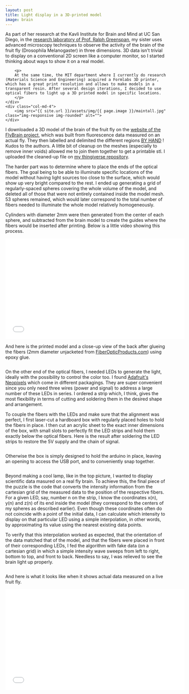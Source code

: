 ```yaml
---
layout: post
title: Light display in a 3D-printed model
image: brain
---
```

<div class="well">
<div class="row">
	<div class="col-md-8">
		<p>
		As part of her research at the Kavli Institute for Brain and Mind at UC San Diego, in the <a href="http://greenspanlab.ucsd.edu/">research laboratory of Prof. Ralph Greenspan</a>, my sister uses advanced microscopy techniques to observe the activity of the brain of the fruit fly (Drosophila Melanogaster) in three dimensions. 3D data isn't trivial to display on a conventional 2D screen like a computer monitor, so I started thinking about ways to show it on a real model.
		</p>

		<p>
		At the same time, the MIT department where I currently do research (Materials Science and Engineering) acquired a Formlabs 3D printer, which has a great print resolution and allows to make models in a transparent resin. After several design iterations, I decided to use optical fibers to light up a 3D printed model in specific locations.
		</p>	
	</div>
	<div class="col-md-4">
		<img src="{{ site.url }}/assets/img/{{ page.image }}/maintall.jpg" class="img-responsive img-rounded" alt="">
	</div>
</div>	
</div>

<p>
	I downloaded a 3D model of the brain of the fruit fly on the <a href="http://flybrain.neurobio.arizona.edu/Flybrain/html/contrib/2000/rein/adultbrain.html">website of the FlyBrain project</a>, which was built from fluorescence data measured on an actual fly. They then labelled and delimited the different regions <a href="http://flybrain.neurobio.arizona.edu/Flybrain/html/contrib/2000/rein/mms.html">BY HAND</a> ! Kudos to the authors. A little bit of cleanup on the meshes (especially to remove inner voids) allowed me to join them together to get a printable stl. I uploaded the cleaned-up file on <a href="http://www.thingiverse.com/naimo/designs">my thingiverse repository</a>.
</p>

<p>
	The harder part was to determine where to place the ends of the optical fibers. The goal being to be able to illuminate specific locations of the model without having light sources too close to the surface, which would show up very bright compared to the rest. I ended up generating a grid of regularly-spaced spheres covering the whole volume of the model, and deleted all of those that were not entirely contained inside the model mesh. 53 spheres remained, which would later correspond to the total number of fibers needed to illuminate the whole model relatively homogeneously.
</p>

<p>
	Cylinders with diameter 2mm were then generated from the center of each sphere, and subtracted from the brain model to create the guides where the fibers would be inserted after printing. Below is a little video showing this process.
</p>

<div class="row">
	<div class="col-md-8 col-md-offset-2">
		<p>
			<div class ="video-container">
				<iframe width="560" height="315" src="//www.youtube.com/embed/xWRajyH-Qp4?rel=0&controls=1&showinfo=0" frameborder="0" allowfullscreen></iframe>
			</div>
	    </p>
	</div>
</div>

<p>
	And here is the printed model and a close-up view of the back after glueing the fibers (2mm diameter unjacketed from <a href="http://shop.fiberopticproducts.com/">FiberOpticProducts.com</a>) using epoxy glue.
</p>

<p>
<div class="row">
	<div class="col-md-6">
	     <img src="{{ site.url }}/assets/img/{{ page.image }}/print.jpg" class="img-responsive img-rounded" alt="">
	</div>
	<div class="col-md-6">
	     <img src="{{ site.url }}/assets/img/{{ page.image }}/fiberglue.jpg" class="img-responsive img-rounded" alt="">
	</div>
</div>
</p>

<p>
	On the other end of the optical fibers, I needed LEDs to generate the light, ideally with the possibility to control the color too. I found <a href="http://www.adafruit.com/category/168">Adafruit's Neopixels</a> which come in different packagings. They are super convenient since you only need three wires (power and signal) to address a large number of these LEDs in series. I ordered a strip which, I think, gives the most flexibility in terms of cutting and soldering them in the desired shape and arrangement.
</p>

<p>
	To couple the fibers with the LEDs and make sure that the alignment was perfect, I first laser-cut a hardboard box with regularly placed holes to hold the fibers in place. I then cut an acrylic sheet to the exact inner dimensions of the box, with small slots to perfectly fit the LED strips and hold them exactly below the optical fibers. Here is the result after soldering the LED strips to restore the 5V supply and the chain of signal.
</p>

<p>
<div class="row">
	<div class="col-md-4">
	     <img src="{{ site.url }}/assets/img/{{ page.image }}/boxtop.jpg" class="img-responsive img-rounded" alt="">
	</div>
	<div class="col-md-4">
	     <img src="{{ site.url }}/assets/img/{{ page.image }}/LEDplatefront.jpg" class="img-responsive img-rounded" alt="">
	</div>
	<div class="col-md-4">
	     <img src="{{ site.url }}/assets/img/{{ page.image }}/LEDplateback.jpg" class="img-responsive img-rounded" alt="">
	</div>
</div>
</p>

<p>
	Otherwise the box is simply designed to hold the arduino in place, leaving an opening to access the USB port, and to conveniently snap together.
</p>

<p>
<div class="row">
	<div class="col-md-6">
	     <img src="{{ site.url }}/assets/img/{{ page.image }}/arduino.jpg" class="img-responsive img-rounded" alt="">
	</div>
	<div class="col-md-6">
	     <img src="{{ site.url }}/assets/img/{{ page.image }}/boxfull.jpg" class="img-responsive img-rounded" alt="">
	</div>
</div>
</p>

<p>
	Beyond making a cool lamp, like in the top picture, I wanted to display scientific data masured on a real fly brain. To achieve this, the final piece of the puzzle is the code that converts the intensity information from the cartesian grid of the measured data to the position of the respective fibers. For a given LED, say, number n on the strip, I know the coordinates x(n), y(n) and z(n) of its end inside the model (they correspond to the centers of my spheres as described earlier). Even though these coordinates often do not coincide with a point of the initial data, I can calculate which intensity to display on that particular LED using a simple interpolation, in other words, by approximating its value using the nearest existing data points.
</p>

<p>
	To verify that this interpolation worked as expected, that the orientation of the data matched that of the model, and that the fibers were placed in front of their corresponding LEDs, I fed the algorithm with fake data (on a cartesian grid) in which a simple intensity wave sweeps from left to right, bottom to top, and front to back. Needless to say, I was relieved to see the brain light up properly.
</p>

<p>
<div class="row">
	<div class="col-md-4">
	     <img src="{{ site.url }}/assets/img/{{ page.image }}/LeftRight.gif" class="img-responsive img-rounded" alt="">
	</div>
	<div class="col-md-4">
	     <img src="{{ site.url }}/assets/img/{{ page.image }}/TopBottom.gif" class="img-responsive img-rounded" alt="">
	</div>
	<div class="col-md-4">
	     <img src="{{ site.url }}/assets/img/{{ page.image }}/FrontBack.gif" class="img-responsive img-rounded" alt="">
	</div>
</div>
</p>

<p>
	And here is what it looks like when it shows actual data measured on a live fruit fly. 
</p>

<div class="row">
	<div class="col-md-8 col-md-offset-2">
		<p>
			<div class ="video-container">
				<iframe width="560" height="315" src="//www.youtube.com/embed/7WSRiEBXfEc?rel=0&controls=1&showinfo=0" frameborder="0" allowfullscreen></iframe>
			</div>
	    </p>
	</div>
</div>

